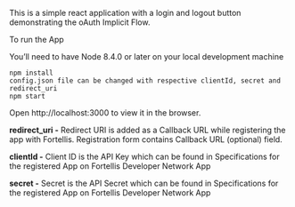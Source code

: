 

This is a simple react application with a login and logout button demonstrating the oAuth Implicit Flow.

To run the App

You’ll need to have Node 8.4.0 or later on your local development machine

    npm install
    config.json file can be changed with respective clientId, secret and redirect_uri
    npm start

Open http://localhost:3000 to view it in the browser.

**redirect_uri -** Redirect URI is added as a Callback URL while registering the app with Fortellis. Registration form contains Callback URL (optional) field.

**clientId -** Client ID is the API Key which can be found in Specifications for the registered App on Fortellis Developer Network App

**secret -** Secret is the API Secret which can be found in Specifications for the registered App on Fortellis Developer Network App
